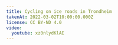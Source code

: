 ```yaml
---
title: Cycling on ice roads in Trondheim
takenAt: 2022-03-02T10:00:00.000Z
license: CC BY-ND 4.0
video:
  youtube: xz0nlydKlAE
---
```

